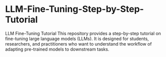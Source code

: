 # LLM-Fine-Tuning-Step-by-Step-Tutorial
LLM Fine-Tuning Tutorial  This repository provides a step-by-step tutorial on fine-tuning large language models (LLMs). It is designed for students, researchers, and practitioners who want to understand the workflow of adapting pre-trained models to downstream tasks.
